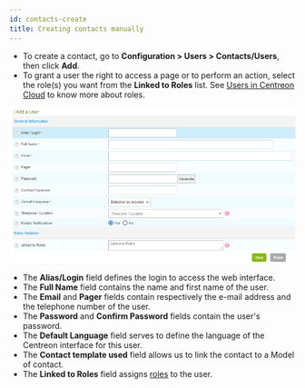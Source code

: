 ```yaml
---
id: contacts-create
title: Creating contacts manually
---
```


* To create a contact, go to **Configuration > Users > Contacts/Users**, then click **Add**.
* To grant a user the right to access a page or to perform an action, select the role(s) you want
from the **Linked to Roles** list. See [Users in Centreon Cloud](users) to know more about roles.

![image](../assets/06useradd.png)

* The **Alias/Login** field defines the login to access the web interface.
* The **Full Name** field contains the name and first name of the user.
* The **Email** and **Pager** fields contain respectively the e-mail address and the telephone number of the user.
* The **Password** and **Confirm Password** fields contain the user's password.
* The **Default Language** field serves to define the language of the Centreon interface for this user.
* The **Contact template used** field allows us to link the contact to a Model of contact.
* The **Linked to Roles** field assigns [roles](cloud-users#user-roles) to the user.
